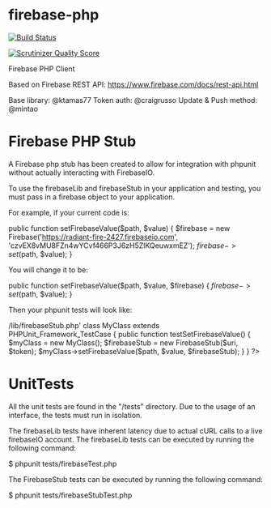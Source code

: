 firebase-php
============

[![Build Status](https://drone.io/github.com/ktamas77/firebase-php/status.png)](https://drone.io/github.com/ktamas77/firebase-php/latest)

[![Scrutinizer Quality Score](https://scrutinizer-ci.com/g/ktamas77/firebase-php/badges/quality-score.png?s=239ffca76628b5a86540b9def187e2f8a199cb10)](https://scrutinizer-ci.com/g/ktamas77/firebase-php/)

Firebase PHP Client

Based on Firebase REST API: https://www.firebase.com/docs/rest-api.html

Base library: @ktamas77
Token auth: @craigrusso
Update & Push method: @mintao


Firebase PHP Stub
=================
A Firebase php stub has been created to allow for integration with phpunit without actually interacting with FirebaseIO.

To use the firebaseLib and firebaseStub in your application and testing, you must pass in a firebase object to your application.

For example, if your current code is:

public function setFirebaseValue($path, $value) {
  $firebase = new Firebase('https://radiant-fire-2427.firebaseio.com', 'czvEX8vMU8FZn4wYCvf466P3J6zH5ZlKQeuwxmEZ');
  $firebase->set($path, $value);
}

You will change it to be:

public function setFirebaseValue($path, $value, $firebase) {
  $firebase->set($path, $value);
}

Then your phpunit tests will look like:

<?php
  require_once '<path>/lib/firebaseStub.php'

  class MyClass extends PHPUnit_Framework_TestCase
  {

    public function testSetFirebaseValue() {
      $myClass = new MyClass();
      $firebaseStub = new FirebaseStub($uri, $token);
      $myClass->setFirebaseValue($path, $value, $firebaseStub);
    }
  }
?>


UnitTests
===========

All the unit tests are found in the "/tests" directory. Due to the usage of an interface, the tests must run in isolation.

The firebaseLib tests have inherent latency due to actual cURL calls to a live firebaseIO account. The firebaseLib tests can be executed by running the following command:

$ phpunit tests/firebaseTest.php

The FirebaseStub tests can be executed by running the following command:

$ phpunit tests/firebaseStubTest.php
